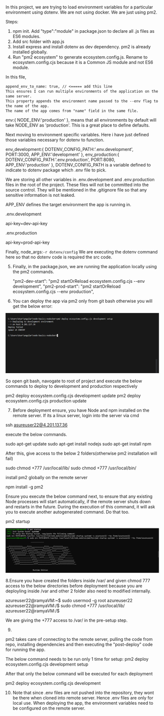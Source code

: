 In this project, we are trying to load environment variables for a particular environment using dotenv.
We are not using docker. We are just using pm2.

Steps:

1. npm init. Add "type":"module" in package.json to declare all .js files as ES6 modules.
2. Add src folder with app.js
3. Install express and install dotenv as dev dependency. pm2 is already installed globally.
4. Run "pm2 ecosystem" to generate ecosystem.config.js. Rename to ecosystem.config.cjs because it is a
Common JS module and not ES6 module.

In this file,

    append_env_to_name: true, // <===== add this line
    This ensures I can run multiple environments of the application on the same server.
    This property appends the environment name passed to the --env flag to the name of the app.
    The name of the app comes from "name" field in the same file.
    

env:{
      NODE_ENV:'production'
    },
means that all environments by default will take NODE_ENV as 'production'. This is a great place to define defaults.

Next moving to environment specific variables. Here i have just defined those variables necessary for
dotenv to function.

  env_development:{
      DOTENV_CONFIG_PATH:'.env.development',
      PORT:3000,
      APP_ENV:'development'
    },
    env_production:{
      DOTENV_CONFIG_PATH:'.env.production',
      PORT:8080,
      APP_ENV:'production'
    },
DOTENV_CONFIG_PATH is a variable defined to indicate to dotenv
package which .env file to pick.

We are storing all other variables in .env.development and .env.production files in the root of the project. These files will not be committed into the source control. They will be mentioned in the 
.gitignore file so that any sensitive information is not leaked.

APP_ENV defines the target environment the app is running in.

.env.development

api-key=dev-api-key

.env.production

api-key=prod-api-key

Finally,     node_args:`-r dotenv/config`
We are executing the dotenv command here so that no dotenv code is required the src code.

5. Finally, in the package.json, we are running the application locally using the pm2 commands.

   "pm2-dev-start": "pm2 startOrReload ecosystem.config.cjs --env development",
    "pm2-prod-start": "pm2 startOrReload ecosystem.config.cjs --env production",

6. You can deploy the app via pm2 only from git bash otherwise you will get the below error:

![Alt text](image.png)

So open git bash, navogate to root of project and execute the below commands to deploy to development
and production respectively

pm2 deploy ecosystem.config.cjs development update
pm2 deploy ecosystem.config.cjs production update

7. Before deployment ensure, you have Node and npm installed on the remote server. If its a linux server,
login into the server via cmd

ssh asureuser22@4.201.137.36

execute the below commands.

sudo apt-get update
sudo apt-get install nodejs
sudo apt-get install npm

After this, give access to the below 2 folders(otherwise pm2 installation will fail)

sudo chmod +777 /usr/local/lib/
sudo chmod +777 /usr/local/bin/

 install pm2 globally on the remote server

npm install -g pm2

Ensure you execute the below command next, to ensure that any existing Node processes will start automatically, if the remote server shuts down and restarts in the future. During the execution of this
command, it will ask you to execute another autogenerated command. Do that too.

pm2 startup


![Alt text](image-1.png)

8.Ensure you have created the folders inside /var/ and given chmod 777 access to the below directories before deployment because you
are deployling inside /var and other 2 folder also need to modified internally.

azureuser22@ramyaVM:~$ sudo usermod -g root azureuser22
azureuser22@ramyaVM:/$ sudo chmod +777 /usr/local/lib/
azureuser22@ramyaVM:/$ 

We are giving the +777 access to /var/ in the pre-setup step.

9. 
pm2 takes care of connecting to the remote server, pulling the code from repo, installing dependencies and then executing
the "post-deploy" code for running the app.

The below command needs to be run only 1 time for setup:
pm2 deploy ecosystem.config.cjs development setup

After that only the below command will be executed for each deployment

pm2 deploy ecosystem.config.cjs development

10. Note that since .env files are not pushed into the repository, they wont be there when cloned into
remote server. Hence .env files are only for local use.
When deploying the app, the environment variables need to be configured on the remote server.
